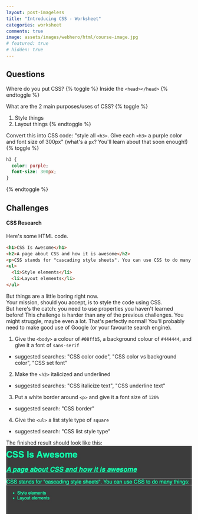 ```yaml
---
layout: post-imageless
title: "Introducing CSS - Worksheet"
categories: worksheet
comments: true
image: assets/images/webhero/html/course-image.jpg
# featured: true
# hidden: true
---
```

## Questions
Where do you put CSS?
{% toggle %}
Inside the `<head></head>`
{% endtoggle %}

What are the 2 main purposes/uses of CSS?
{% toggle %}
1. Style things
2. Layout things
{% endtoggle %}

Convert this into CSS code: "style all `<h3>`. Give each `<h3>` a purple color and font size of 300px" (what's a `px`? You'll learn about that soon enough!)
{% toggle %}
```css
h3 {
  color: purple;
  font-size: 300px;
}
```
{% endtoggle %}

## Challenges
#### CSS Research
Here's some HTML code.
```html
<h1>CSS Is Awesome</h1>
<h2>A page about CSS and how it is awesome</h2>
<p>CSS stands for "cascading style sheets". You can use CSS to do many things:</p>
<ul>
  <li>Style elements</li>
  <li>Layout elements</li>
</ul>
```
But things are a little boring right now.<br>
Your mission, should you accept, is to style the code using CSS.<br>
But here's the catch: you need to use properties you haven't learned before!
This challenge is harder than any of the previous challenges.
You might struggle, maybe even a lot. That's perfectly normal! 
You'll probably need to make good use of Google (or your favourite search engine).
1. Give the `<body>` a colour of `#08ffb5`, a background colour of `#444444`, and give it a font of `sans-serif`
- suggested searches: "CSS color code", "CSS color vs background color", "CSS set font"
2. Make the `<h2>` italicized and underlined
- suggested searches: "CSS italicize text", "CSS underline text"
3. Put a white border around `<p>` and give it a font size of `120%`
- suggested search: "CSS border"
4. Give the `<ul>` a list style type of `square`
- suggested search: "CSS list style type"

The finished result should look like this:<br>
![Finished Result](finished-result.jpg)